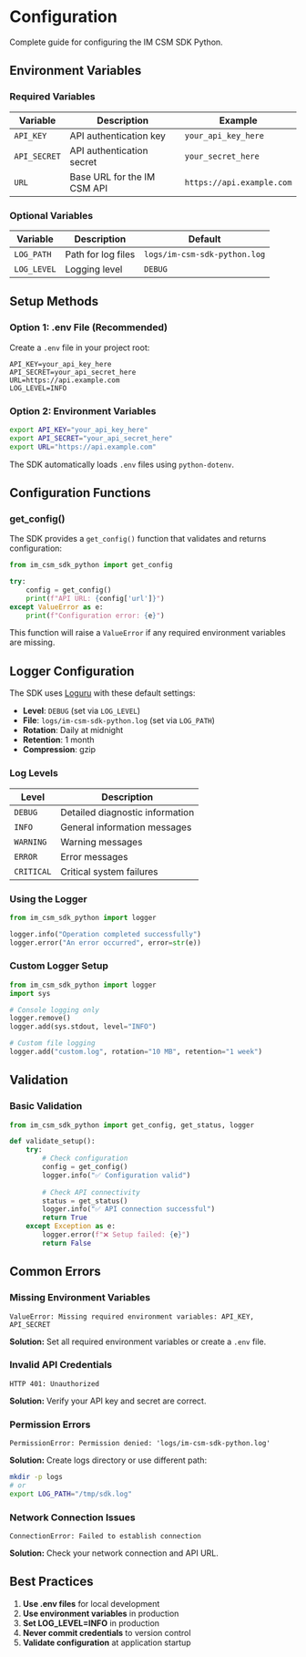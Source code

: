 # Configuration

Complete guide for configuring the IM CSM SDK Python.

## Environment Variables

### Required Variables

| Variable | Description | Example |
|----------|-------------|---------|
| `API_KEY` | API authentication key | `your_api_key_here` |
| `API_SECRET` | API authentication secret | `your_secret_here` |
| `URL` | Base URL for the IM CSM API | `https://api.example.com` |

### Optional Variables

| Variable | Description | Default |
|----------|-------------|---------|
| `LOG_PATH` | Path for log files | `logs/im-csm-sdk-python.log` |
| `LOG_LEVEL` | Logging level | `DEBUG` |

## Setup Methods

### Option 1: .env File (Recommended)

Create a `.env` file in your project root:

```env
API_KEY=your_api_key_here
API_SECRET=your_api_secret_here
URL=https://api.example.com
LOG_LEVEL=INFO
```

### Option 2: Environment Variables

```bash
export API_KEY="your_api_key_here"
export API_SECRET="your_api_secret_here"
export URL="https://api.example.com"
```

The SDK automatically loads `.env` files using `python-dotenv`.

## Configuration Functions

### get_config()

The SDK provides a `get_config()` function that validates and returns configuration:

```python
from im_csm_sdk_python import get_config

try:
    config = get_config()
    print(f"API URL: {config['url']}")
except ValueError as e:
    print(f"Configuration error: {e}")
```

This function will raise a `ValueError` if any required environment variables are missing.

## Logger Configuration

The SDK uses [Loguru](https://loguru.readthedocs.io/) with these default settings:

- **Level**: `DEBUG` (set via `LOG_LEVEL`)
- **File**: `logs/im-csm-sdk-python.log` (set via `LOG_PATH`)
- **Rotation**: Daily at midnight
- **Retention**: 1 month
- **Compression**: gzip

### Log Levels

| Level | Description |
|-------|-------------|
| `DEBUG` | Detailed diagnostic information |
| `INFO` | General information messages |
| `WARNING` | Warning messages |
| `ERROR` | Error messages |
| `CRITICAL` | Critical system failures |

### Using the Logger

```python
from im_csm_sdk_python import logger

logger.info("Operation completed successfully")
logger.error("An error occurred", error=str(e))
```

### Custom Logger Setup

```python
from im_csm_sdk_python import logger
import sys

# Console logging only
logger.remove()
logger.add(sys.stdout, level="INFO")

# Custom file logging
logger.add("custom.log", rotation="10 MB", retention="1 week")
```

## Validation

### Basic Validation

```python
from im_csm_sdk_python import get_config, get_status, logger

def validate_setup():
    try:
        # Check configuration
        config = get_config()
        logger.info("✅ Configuration valid")
        
        # Check API connectivity
        status = get_status()
        logger.info("✅ API connection successful")
        return True
    except Exception as e:
        logger.error(f"❌ Setup failed: {e}")
        return False
```

## Common Errors

### Missing Environment Variables
```
ValueError: Missing required environment variables: API_KEY, API_SECRET
```
**Solution:** Set all required environment variables or create a `.env` file.

### Invalid API Credentials
```
HTTP 401: Unauthorized
```
**Solution:** Verify your API key and secret are correct.

### Permission Errors
```
PermissionError: Permission denied: 'logs/im-csm-sdk-python.log'
```
**Solution:** Create logs directory or use different path:
```bash
mkdir -p logs
# or
export LOG_PATH="/tmp/sdk.log"
```

### Network Connection Issues
```
ConnectionError: Failed to establish connection
```
**Solution:** Check your network connection and API URL.

## Best Practices

1. **Use .env files** for local development
2. **Use environment variables** in production
3. **Set LOG_LEVEL=INFO** in production
4. **Never commit credentials** to version control
5. **Validate configuration** at application startup

